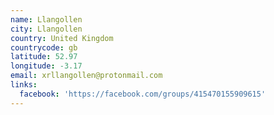 ```yaml
---
name: Llangollen
city: Llangollen
country: United Kingdom
countrycode: gb
latitude: 52.97
longitude: -3.17
email: xrllangollen@protonmail.com
links:
  facebook: 'https://facebook.com/groups/415470155909615'
---
```


